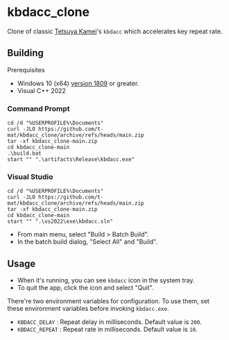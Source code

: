 # kbdacc_clone

Clone of classic [Tetsuya Kamei](http://www.jsdlab.co.jp/~kamei/)'s `kbdacc` which accelerates key repeat rate.


## Building

Prerequisites

- Windows 10 (x64) [version 1809](https://en.wikipedia.org/wiki/Windows_10_version_1809) or greater.
- Visual C++ 2022


### Command Prompt

```
cd /d "%USERPROFILE%\Documents"
curl -JLO https://github.com/t-mat/kbdacc_clone/archive/refs/heads/main.zip
tar -xf kbdacc_clone-main.zip
cd kbdacc_clone-main
.\build.bat
start "" ".\artifacts\Release\kbdacc.exe"
```


### Visual Studio

```
cd /d "%USERPROFILE%\Documents"
curl -JLO https://github.com/t-mat/kbdacc_clone/archive/refs/heads/main.zip
tar -xf kbdacc_clone-main.zip
cd kbdacc_clone-main
start "" ".\vs2022\exe\kbdacc.sln"
```

- From main menu, select "Build > Batch Build".
- In the batch build dialog, "Select All" and "Build".


## Usage

- When it's running, you can see `kbdacc` icon in the system tray.
- To quit the app, click the icon and select "Quit".

There're two environment variables for configuration.  To use them, set these environment variables before invoking `kbdacc.exe`.

- `KBDACC_DELAY` : Repeat delay in milliseconds.  Default value is `200`.
- `KBDACC_REPEAT` : Repeat rate in milliseconds.  Default value is `10`.
